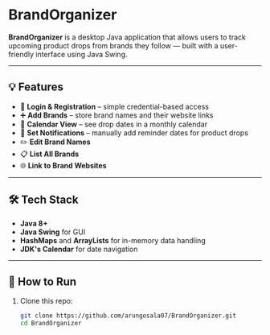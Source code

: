 # BrandOrganizer

**BrandOrganizer** is a desktop Java application that allows users to track upcoming product drops from brands they follow — built with a user-friendly interface using Java Swing.

---

## 💡 Features

- 🔐 **Login & Registration** – simple credential-based access
- ➕ **Add Brands** – store brand names and their website links
- 📅 **Calendar View** – see drop dates in a monthly calendar
- 🔔 **Set Notifications** – manually add reminder dates for product drops
- ✏️ **Edit Brand Names**
- 📋 **List All Brands**
- 🌐 **Link to Brand Websites**

---

## 🛠 Tech Stack

- **Java 8+**
- **Java Swing** for GUI
- **HashMaps** and **ArrayLists** for in-memory data handling
- **JDK's Calendar** for date navigation

---

## 🚀 How to Run

1. Clone this repo:
   ```bash
   git clone https://github.com/arungosala07/BrandOrganizer.git
   cd BrandOrganizer
